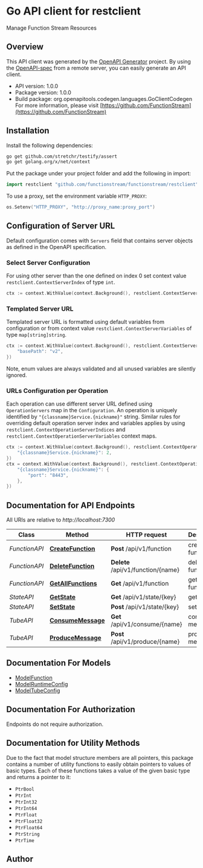 # Go API client for restclient

Manage Function Stream Resources

## Overview
This API client was generated by the [OpenAPI Generator](https://openapi-generator.tech) project.  By using the [OpenAPI-spec](https://www.openapis.org/) from a remote server, you can easily generate an API client.

- API version: 1.0.0
- Package version: 1.0.0
- Build package: org.openapitools.codegen.languages.GoClientCodegen
For more information, please visit [https://github.com/FunctionStream](https://github.com/FunctionStream)

## Installation

Install the following dependencies:

```sh
go get github.com/stretchr/testify/assert
go get golang.org/x/net/context
```

Put the package under your project folder and add the following in import:

```go
import restclient "github.com/functionstream/functionstream/restclient"
```

To use a proxy, set the environment variable `HTTP_PROXY`:

```go
os.Setenv("HTTP_PROXY", "http://proxy_name:proxy_port")
```

## Configuration of Server URL

Default configuration comes with `Servers` field that contains server objects as defined in the OpenAPI specification.

### Select Server Configuration

For using other server than the one defined on index 0 set context value `restclient.ContextServerIndex` of type `int`.

```go
ctx := context.WithValue(context.Background(), restclient.ContextServerIndex, 1)
```

### Templated Server URL

Templated server URL is formatted using default variables from configuration or from context value `restclient.ContextServerVariables` of type `map[string]string`.

```go
ctx := context.WithValue(context.Background(), restclient.ContextServerVariables, map[string]string{
	"basePath": "v2",
})
```

Note, enum values are always validated and all unused variables are silently ignored.

### URLs Configuration per Operation

Each operation can use different server URL defined using `OperationServers` map in the `Configuration`.
An operation is uniquely identified by `"{classname}Service.{nickname}"` string.
Similar rules for overriding default operation server index and variables applies by using `restclient.ContextOperationServerIndices` and `restclient.ContextOperationServerVariables` context maps.

```go
ctx := context.WithValue(context.Background(), restclient.ContextOperationServerIndices, map[string]int{
	"{classname}Service.{nickname}": 2,
})
ctx = context.WithValue(context.Background(), restclient.ContextOperationServerVariables, map[string]map[string]string{
	"{classname}Service.{nickname}": {
		"port": "8443",
	},
})
```

## Documentation for API Endpoints

All URIs are relative to *http://localhost:7300*

Class | Method | HTTP request | Description
------------ | ------------- | ------------- | -------------
*FunctionAPI* | [**CreateFunction**](docs/FunctionAPI.md#createfunction) | **Post** /api/v1/function | create a function
*FunctionAPI* | [**DeleteFunction**](docs/FunctionAPI.md#deletefunction) | **Delete** /api/v1/function/{name} | delete a function
*FunctionAPI* | [**GetAllFunctions**](docs/FunctionAPI.md#getallfunctions) | **Get** /api/v1/function | get all functions
*StateAPI* | [**GetState**](docs/StateAPI.md#getstate) | **Get** /api/v1/state/{key} | get a state
*StateAPI* | [**SetState**](docs/StateAPI.md#setstate) | **Post** /api/v1/state/{key} | set a state
*TubeAPI* | [**ConsumeMessage**](docs/TubeAPI.md#consumemessage) | **Get** /api/v1/consume/{name} | consume a message
*TubeAPI* | [**ProduceMessage**](docs/TubeAPI.md#producemessage) | **Post** /api/v1/produce/{name} | produce a message


## Documentation For Models

 - [ModelFunction](docs/ModelFunction.md)
 - [ModelRuntimeConfig](docs/ModelRuntimeConfig.md)
 - [ModelTubeConfig](docs/ModelTubeConfig.md)


## Documentation For Authorization

Endpoints do not require authorization.


## Documentation for Utility Methods

Due to the fact that model structure members are all pointers, this package contains
a number of utility functions to easily obtain pointers to values of basic types.
Each of these functions takes a value of the given basic type and returns a pointer to it:

* `PtrBool`
* `PtrInt`
* `PtrInt32`
* `PtrInt64`
* `PtrFloat`
* `PtrFloat32`
* `PtrFloat64`
* `PtrString`
* `PtrTime`

## Author



